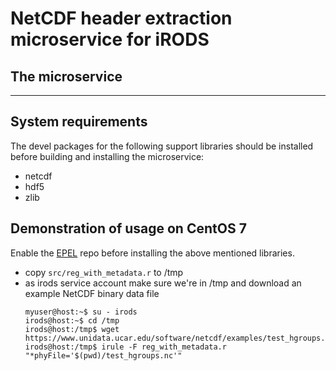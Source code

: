 # NetCDF header extraction microservice for iRODS

The microservice
-----

-----



## System requirements 

The devel packages for the following support libraries should be installed
before building and installing the microservice:

   - netcdf
   - hdf5
   - zlib

## Demonstration of usage on CentOS 7

Enable the [EPEL](https://fedoraproject.org/wiki/EPEL) repo
before installing the above mentioned libraries.


   - copy `src/reg_with_metadata.r` to /tmp
   - as irods service account make sure we're in /tmp and download an example NetCDF binary data file
     ```
     myuser@host:~$ su - irods
     irods@host:~$ cd /tmp
     irods@host:/tmp$ wget https://www.unidata.ucar.edu/software/netcdf/examples/test_hgroups.nc`
     irods@host:/tmp$ irule -F reg_with_metadata.r "*phyFile='$(pwd)/test_hgroups.nc'"
     ```
